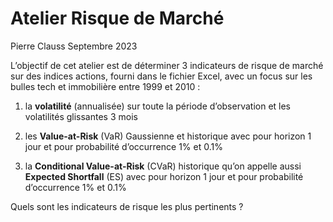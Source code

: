 Atelier Risque de Marché
================
Pierre Clauss
Septembre 2023

L’objectif de cet atelier est de déterminer 3 indicateurs de risque de
marché sur des indices actions, fourni dans le fichier Excel, avec un
focus sur les bulles tech et immobilière entre 1999 et 2010 :

1.  la **volatilité** (annualisée) sur toute la période d’observation et
    les volatilités glissantes 3 mois

2.  les **Value-at-Risk** (VaR) Gaussienne et historique avec pour
    horizon 1 jour et pour probabilité d’occurrence 1% et 0.1%

3.  la **Conditional Value-at-Risk** (CVaR) historique qu’on appelle
    aussi **Expected Shortfall** (ES) avec pour horizon 1 jour et pour
    probabilité d’occurrence 1% et 0.1%

Quels sont les indicateurs de risque les plus pertinents ?
